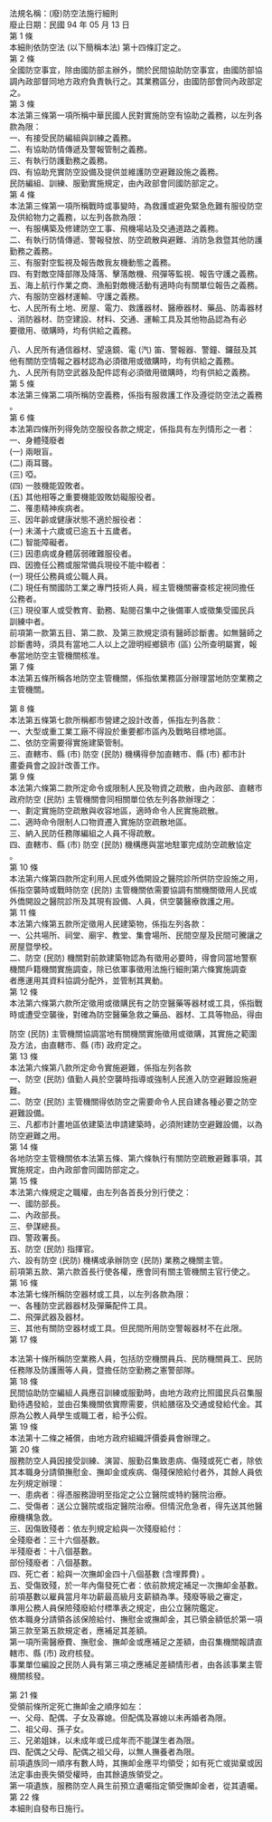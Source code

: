 法規名稱：(廢)防空法施行細則  
廢止日期：民國 94 年 05 月 13 日  
第 1 條  
本細則依防空法 (以下簡稱本法) 第十四條訂定之。  
第 2 條  
全國防空事宜，除由國防部主辦外，關於民間協助防空事宜，由國防部協  
調內政部督同地方政府負責執行之。其業務區分，由國防部會同內政部定  
之。  
第 3 條  
本法第三條第一項所稱中華民國人民對實施防空有協助之義務，以左列各  
款為限：  
一、有接受民防編組與訓練之義務。  
二、有協助防情傳遞及警報管制之義務。  
三、有執行防護勤務之義務。  
四、有協助充實防空設備及提供並維護防空避難設施之義務。  
民防編組、訓練、服勤實施規定，由內政部會同國防部定之。  
第 4 條  
本法第三條第一項所稱戰時或事變時，為救護或避免緊急危難有服役防空  
及供給物力之義務，以左列各款為限：  
一、有服構築及修建防空工事、飛機場站及交通道路之義務。  
二、有執行防情傳遞、警報發放、防空疏散與避難、消防急救暨其他防護  
勤務之義務。  
三、有服對空監視及報告敵我友機動態之義務。  
四、有對敵空降部隊及降落、擊落敵機、飛彈等監視、報告守護之義務。  
五、海上航行作業之商、漁船對敵機活動有適時向有關單位報告之義務。  
六、有服防空器材運輸、守護之義務。  
七、人民所有土地、房屋、電力、救護器材、醫療器材、藥品、防毒器材  
、消防器材、防空建設、材料、交通、運輸工具及其他物品認為有必  
要徵用、徵購時，均有供給之義務。  


八、人民所有通信器材、望遠鏡、電 (汽) 笛、警報器、警鐘、鑼鼓及其  
他有關防空情報之器材認為必須徵用或徵購時，均有供給之義務。  
九、人民所有防空武器及配件認有必須徵用徵購時，均有供給之義務。  
第 5 條  
本法第三條第二項所稱防空義務，係指有服救護工作及遵從防空法之義務  
。  
第 6 條  
本法第四條所列得免防空服役各款之規定，係指具有左列情形之一者：  
一、身體殘廢者  
(一) 兩眼盲。  
(二) 兩耳聾。  
(三) 啞。  
(四) 一肢機能毀敗者。  
(五) 其他相等之重要機能毀敗妨礙服役者。  
二、罹患精神疾病者。  
三、因年齡或健康狀態不適於服役者：  
(一) 未滿十六歲或已逾五十五歲者。  
(二) 智能障礙者。  
(三) 因患病或身體孱弱確難服役者。  
四、因擔任公務或服常備兵現役不能中輟者：  
(一) 現任公務員或公職人員。  
(二) 現任有關國防工業之專門技術人員，經主管機關審查核定視同擔任  
公務者。  
(三) 現役軍人或受教育、勤務、點閱召集中之後備軍人或徵集受國民兵  
訓練中者。  
前項第一款第五目、第二款、及第三款規定須有醫師診斷書。如無醫師之  
診斷書時，須具有當地二人以上之證明經鄉鎮市 (區) 公所查明屬實，報  
奉當地防空主管機關核准。  
第 7 條  
本法第五條所稱各地防空主管機關，係指依業務區分辦理當地防空業務之  
主管機關。  


第 8 條  
本法第五條第七款所稱都市營建之設計改善，係指左列各款：  
一、大型或重工業工廠不得設於重要都市區內及戰略目標地區。  
二、依防空需要得實施建築管制。  
三、直轄市、縣 (市) 防空 (民防) 機構得參加直轄市、縣 (市) 都市計  
畫委員會之設計改善工作。  
第 9 條  
本法第六條第二款所定命令或限制人民及物資之疏散，由內政部、直轄市  
政府防空 (民防) 主管機關會同相關單位依左列各款辦理之：  
一、劃定實施防空疏散與收容地區，適時命令人民實施疏散。  
二、適時命令限制人口物資遷入實施防空疏散地區。  
三、納入民防任務隊編組之人員不得疏散。  
四、直轄市、縣 (市) 防空 (民防) 機構應與當地駐軍完成防空疏散協定  
。  
第 10 條  
本法第六條第四款所定利用人民或外僑開設之醫院診所供防空設施之用，  
係指空襲時或戰時防空 (民防) 主管機關依需要協調有關機關徵用人民或  
外僑開設之醫院診所及其現有設備、人員，供空襲醫療救護之用。  
第 11 條  
本法第六條第五款所定徵用人民建築物，係指左列各款：  
一、公共場所、祠堂、廟宇、教堂、集會場所、民間空屋及民間可騰讓之  
房屋暨學校。  
二、防空 (民防) 機關對前款建築物認為有徵用必要時，得會同當地警察  
機關戶籍機關實施調查，除已依軍事徵用法施行細則第六條實施調查  
者應運用其資料協調分配外，並管制其異動。  
第 12 條  
本法第六條第六款所定徵用或徵購民有之防空醫藥等器材或工具，係指戰  
時或遭受空襲後，對確為防空醫藥急救之藥品、器材、工具等物品，得由  


防空 (民防) 主管機關協調當地有關機關實施徵用或徵購，其實施之範圍  
及方法，由直轄市、縣 (市) 政府定之。  
第 13 條  
本法第六條第八款所定命令實施避難，係指左列各款  
一、防空 (民防) 值勤人員於空襲時指導或強制人民進入防空避難設施避  
難。  
二、防空 (民防) 主管機關得依防空之需要命令人民自建各種必要之防空  
避難設備。  
三、凡都市計畫地區依建築法申請建築時，必須附建防空避難設備，以為  
防空避難之用。  
第 14 條  
各地防空主管機關依本法第五條、第六條執行有關防空疏散避難事項，其  
實施規定，由內政部會同國防部定之。  
第 15 條  
本法第六條規定之職權，由左列各首長分別行使之：  
一、國防部長。  
二、內政部長。  
三、參謀總長。  
四、警政署長。  
五、防空 (民防) 指揮官。  
六、設有防空 (民防) 機構或承辦防空 (民防) 業務之機關主管。  
前項第五款、第六款首長行使各權，應會同有關主管機關主官行使之。  
第 16 條  
本法第七條所稱防空器材或工具，以左列各款為限：  
一、各種防空武器器材及彈藥配件工具。  
二、飛彈武器及器材。  
三、其他有關防空器材或工具。但民間所用防空警報器材不在此限。  
第 17 條  


本法第十條所稱防空業務人員，包括防空機關員兵、民防機關員工、民防  
任務隊及防護團等人員，暨擔任防空勤務之憲警部隊。  
第 18 條  
民間協助防空編組人員應召訓練或服勤時，由地方政府比照國民兵召集服  
勤待遇發給，並由召集機關依實際需要，供給膳宿及交通或發給代金。其  
原為公教人員學生或職工者，給予公假。  
第 19 條  
本法第十二條之補償，由地方政府組織評價委員會辦理之。  
第 20 條  
服務防空人員因接受訓練、演習、服勤召集致患病、傷殘或死亡者，除依  
其本職身分請領撫慰金、撫卹金或疾病、傷殘保險給付者外，其餘人員依  
左列規定辦理：  
一、患病者：得憑服務證明至指定之公立醫院或特約醫院治療。  
二、受傷者：送公立醫院或指定醫院治療。但情況危急者，得先送其他醫  
療機構急救。  
三、因傷致殘者：依左列規定給與一次殘廢給付：  
全殘廢者：三十六個基數。  
半殘廢者：十八個基數。  
部份殘廢者：八個基數。  
四、死亡者：給與一次撫卹金四十八個基數 (含埋葬費) 。  
五、受傷致殘，於一年內傷發死亡者：依前款規定補足一次撫卹金基數。  
前項基數以雇員當月年功薪最高級月支薪額為準。殘廢等級之審定，  
準用公務人員保險殘廢給付標準表之規定，由公立醫院鑑定。  
依本職身分請領各該保險給付、撫慰金或撫卹金，其已領金額低於第一項  
第三款至第五款規定者，應補足其差額。  
第一項所需醫療費、撫慰金、撫卹金或應補足之差額，由召集機關報請直  
轄市、縣 (市) 政府核發。  
事業單位編設之民防人員有第三項之應補足差額情形者，由各該事業主管  
機關核發。  


第 21 條  
受領前條所定死亡撫卹金之順序如左：  
一、父母、配偶、子女及寡媳。但配偶及寡媳以未再婚者為限。  
二、祖父母、孫子女。  
三、兄弟姐妹，以未成年或已成年而不能謀生者為限。  
四、配偶之父母、配偶之祖父母，以無人撫養者為限。  
前項遺族同一順序有數人時，其撫卹金應平均領受；如有死亡或拋棄或因  
法定事由喪失領受權時，由其餘遺族領受之。  
第一項遺族，服務防空人員生前預立遺囑指定領受撫卹金者，從其遺囑。  
第 22 條  
本細則自發布日施行。  


